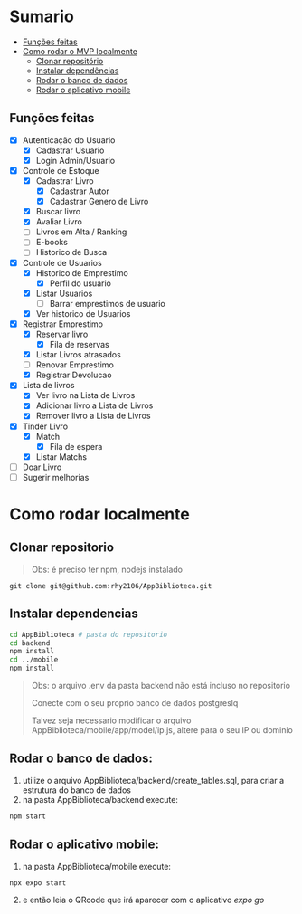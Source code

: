 # Sumario
- [Funções feitas](#funções-feitas)
- [Como rodar o MVP localmente](#como-rodar-localmente)
  - [Clonar repositório](#clonar-repositorio)
  - [Instalar dependências](#instalar-dependencias)
  - [Rodar o banco de dados](#rodar-o-banco-de-dados)
  - [Rodar o aplicativo mobile](#rodar-o-aplicativo-mobile)

## Funções feitas
- [X] Autenticação do Usuario
  - [X] Cadastrar Usuario
  - [X] Login Admin/Usuario

- [X] Controle de Estoque
  - [X] Cadastrar Livro
    - [X] Cadastrar Autor
    - [X] Cadastrar Genero de Livro
  - [X] Buscar livro
  - [X] Avaliar Livro
  - [ ] Livros em Alta / Ranking
  - [ ] E-books
  - [ ] Historico de Busca

- [X] Controle de Usuarios
  - [X] Historico de Emprestimo
    - [X] Perfil do usuario
  - [X] Listar Usuarios
    - [ ] Barrar emprestimos de usuario
  - [X] Ver historico de Usuarios

- [X] Registrar Emprestimo
  - [X] Reservar livro
    - [X] Fila de reservas
  - [X] Listar Livros atrasados
  - [ ] Renovar Emprestimo
  - [X] Registrar Devolucao

- [X] Lista de livros
  - [X] Ver livro na Lista de Livros
  - [X] Adicionar livro a Lista de Livros
  - [X] Remover livro a Lista de Livros

- [X] Tinder Livro
  - [X] Match
    - [X] Fila de espera
  - [X] Listar Matchs

- [ ] Doar Livro
- [ ] Sugerir melhorias

# Como rodar localmente
## Clonar repositorio
> Obs: é preciso ter npm, nodejs instalado
```
git clone git@github.com:rhy2106/AppBiblioteca.git
```
## Instalar dependencias
```bash
cd AppBiblioteca # pasta do repositorio
cd backend 
npm install
cd ../mobile
npm install
```
> Obs: o arquivo .env da pasta backend não está incluso no repositorio
>
> Conecte com o seu proprio banco de dados postgreslq
>
> Talvez seja necessario modificar o arquivo AppBiblioteca/mobile/app/model/ip.js, altere para o seu IP ou dominio

## Rodar o banco de dados:
1. utilize o arquivo AppBiblioteca/backend/create_tables.sql, para criar a estrutura do banco de dados
2. na pasta AppBiblioteca/backend execute:
```bash
npm start
```

## Rodar o aplicativo mobile:
1. na pasta AppBiblioteca/mobile execute:
```bash
npx expo start
```
2. e então leia o QRcode que irá aparecer com o aplicativo *expo go*
